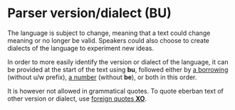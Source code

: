 # Parser version/dialect (BU)

The language is subject to change, meaning that a text could change meaning
or no longer be valid. Speakers could also choose to create dialects of the
language to experiment new ideas.

In order to more easily identify the version or dialect of the language, it
can be provided at the start of the text using **bu**, followed either by
[a borrowing](../units/B.md) (without u/w prefix),
[a number](../units/TA_BQ.md) (without **be**), or both in this order.

It is however not allowed in grammatical quotes. To quote eberban text of
other version or dialect, use [foreign quotes **XO**](../units/XA_XE_XO.md).